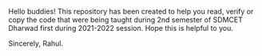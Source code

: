 Hello buddies!
This repository has been created to help you read, verify or copy the code that were being taught during 2nd semester of SDMCET Dharwad first during 2021-2022 session.
Hope this is helpful to you.

Sincerely,
Rahul.
